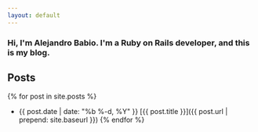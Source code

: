 ```yaml
---
layout: default
---
```


### Hi, I'm **Alejandro Babio**. I'm a **Ruby on Rails** developer, and this is my **blog**.

## Posts

{% for post in site.posts %}
* {{ post.date | date: "%b %-d, %Y" }}
[{{ post.title }}]({{ post.url | prepend: site.baseurl }})
{% endfor %}

